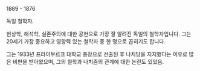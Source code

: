 
1889 - 1876

독일 철학자.

현상학, 해석학, 실존주의에 대한 공헌으로 가장 잘 알려진 독일의 철학자입니다. 그는 20세기 가장 중요하고 영향력 있는 철학자 중 한 명으로 꼽히기도 합니다.

그는 1933년 프라이부르크 대학교 총장으로 선출된 후 나치당을 지지했다는 이유로 많은 비판을 받아왔으며, 그의 철학과 나치즘의 관계에 대한 논란도 있었음.

